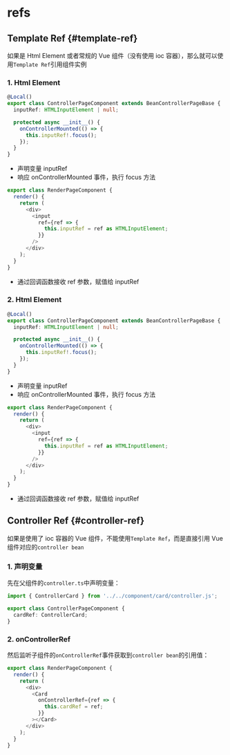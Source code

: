 # refs

## Template Ref {#template-ref}

如果是 Html Element 或者常规的 Vue 组件（没有使用 ioc 容器），那么就可以使用`Template Ref`引用组件实例

### 1. Html Element

```typescript
@Local()
export class ControllerPageComponent extends BeanControllerPageBase {
  inputRef: HTMLInputElement | null;

  protected async __init__() {
    onControllerMounted(() => {
      this.inputRef!.focus();
    });
  }
}
```

- 声明变量 inputRef
- 响应 onControllerMounted 事件，执行 focus 方法

```typescript
export class RenderPageComponent {
  render() {
    return (
      <div>
        <input
          ref={ref => {
            this.inputRef = ref as HTMLInputElement;
          }}
        />
      </div>
    );
  }
}
```

- 通过回调函数接收 ref 参数，赋值给 inputRef

### 2. Html Element

```typescript
@Local()
export class ControllerPageComponent extends BeanControllerPageBase {
  inputRef: HTMLInputElement | null;

  protected async __init__() {
    onControllerMounted(() => {
      this.inputRef!.focus();
    });
  }
}
```

- 声明变量 inputRef
- 响应 onControllerMounted 事件，执行 focus 方法

```typescript
export class RenderPageComponent {
  render() {
    return (
      <div>
        <input
          ref={ref => {
            this.inputRef = ref as HTMLInputElement;
          }}
        />
      </div>
    );
  }
}
```

- 通过回调函数接收 ref 参数，赋值给 inputRef

## Controller Ref {#controller-ref}

如果是使用了 ioc 容器的 Vue 组件，不能使用`Template Ref`，而是直接引用 Vue 组件对应的`controller bean`

### 1. 声明变量

先在父组件的`controller.ts`中声明变量：

```typescript
import { ControllerCard } from '../../component/card/controller.js';

export class ControllerPageComponent {
  cardRef: ControllerCard;
}
```

### 2. onControllerRef

然后监听子组件的`onControllerRef`事件获取到`controller bean`的引用值：

```typescript
export class RenderPageComponent {
  render() {
    return (
      <div>
        <Card
          onControllerRef={ref => {
            this.cardRef = ref;
          }}
        ></Card>
      </div>
    );
  }
}
```
